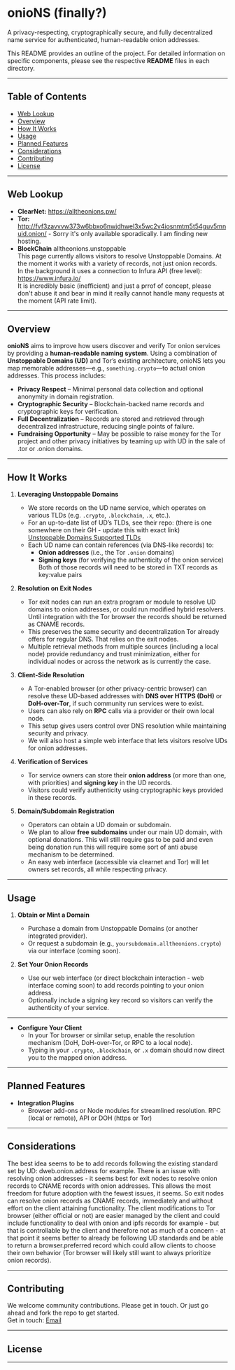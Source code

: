 # onioNS (finally?)
A privacy-respecting, cryptographically secure, and fully decentralized name service for authenticated, human-readable onion addresses.

This README provides an outline of the project. For detailed information on specific components, please see the respective **README** files in each directory.

---

## Table of Contents
- [Web Lookup](#web-lookup)
- [Overview](#overview)
- [How It Works](#how-it-works)
- [Usage](#usage)
- [Planned Features](#planned-features)
- [Considerations](#considerations)
- [Contributing](#contributing)
- [License](#license)

---

## Web Lookup 
- **ClearNet:** https://alltheonions.pw/  
- **Tor:** http://fvf3zavvvw373w6bbxo6nwjdhwel3x5wc2v4iosnmtm5t54guv5mnuid.onion/ - Sorry it's only available sporadically. I am finding new hosting.  
- **BlockChain** alltheonions.unstoppable  
This page currently allows visitors to resolve Unstoppable Domains. At the moment it works with a variety of records, not just onion records.  
In the background it uses a connection to Infura API (free level): https://www.infura.io/  
It is incredibly basic (inefficient) and just a prrof of concept, please don't abuse it and bear in mind it really cannot handle many requests at the moment (API rate limit).  

---

## Overview
**onioNS** aims to improve how users discover and verify Tor onion services by providing a **human-readable naming system**. Using a combination of **Unstoppable Domains (UD)** and Tor’s existing architecture, onioNS lets you map memorable addresses—e.g., `something.crypto`—to actual onion addresses. This process includes:

- **Privacy Respect** – Minimal personal data collection and optional anonymity in domain registration.  
- **Cryptographic Security** – Blockchain-backed name records and cryptographic keys for verification.  
- **Full Decentralization** – Records are stored and retrieved through decentralized infrastructure, reducing single points of failure.  
- **Fundraising Opportunity** – May be possible to raise money for the Tor project and other privacy initiatives by teaming up with UD in the sale of .tor or .onion domains.  

---

## How It Works

1. **Leveraging Unstoppable Domains**  
   - We store records on the UD name service, which operates on various TLDs (e.g. `.crypto`, `.blockchain`, `.x`, etc.).  
   - For an up-to-date list of UD’s TLDs, see their repo:  (there is one somewhere on their GH - update this with exact link)  
     [Unstoppable Domains Supported TLDs](https://github.com/unstoppabledomains)  
   - Each UD name can contain references (via DNS-like records) to:
     - **Onion addresses** (i.e., the Tor `.onion` domains)  
     - **Signing keys** (for verifying the authenticity of the onion service)
     Both of those records will need to be stored in TXT records as key:value pairs  

2. **Resolution on Exit Nodes**  
   - Tor exit nodes can run an extra program or module to resolve UD domains to onion addresses, or could run modified hybrid resolvers. Until integration with the Tor browser the records should be returned as CNAME records.  
   - This preserves the same security and decentralization Tor already offers for regular DNS. That relies on the exit nodes.  
   - Multiple retrieval methods from multiple sources (including a local node) provide redundancy and trust minimization, either for individual nodes or across the network as is currently the case.

3. **Client-Side Resolution**  
   - A Tor-enabled browser (or other privacy-centric browser) can resolve these UD-based addresses with **DNS over HTTPS (DoH)** or **DoH-over-Tor**, if such community run services were to exist.  
   - Users can also rely on **RPC** calls via a provider or their own local node.  
   - This setup gives users control over DNS resolution while maintaining security and privacy.
   - We will also host a simple web interface that lets visitors resolve UDs for onion addresses.  

4. **Verification of Services**  
   - Tor service owners can store their **onion address** (or more than one, with priorities) and **signing key** in the UD records.  
   - Visitors could verify authenticity using cryptographic keys provided in these records.  

5. **Domain/Subdomain Registration**  
   - Operators can obtain a UD domain or subdomain.  
   - We plan to allow **free subdomains** under our main UD domain, with optional donations. This will still require gas to be paid and even being donation run this will require some sort of anti abuse mechanism to be determined.  
   - An easy web interface (accessible via clearnet and Tor) will let owners set records, all while respecting privacy.  

---

## Usage

1. **Obtain or Mint a Domain**  
   - Purchase a domain from Unstoppable Domains (or another integrated provider).  
   - Or request a subdomain (e.g., `yoursubdomain.alltheonions.crypto`) via our interface (coming soon).  

2. **Set Your Onion Records**  
   - Use our web interface (or direct blockchain interaction - web interface coming soon) to add records pointing to your onion address.  
   - Optionally include a signing key record so visitors can verify the authenticity of your service.
  
---

- **Configure Your Client**  
   - In your Tor browser or similar setup, enable the resolution mechanism (DoH, DoH-over-Tor, or RPC to a local node).  
   - Typing in your `.crypto`, `.blockchain`, or `.x` domain should now direct you to the mapped onion address.  

---

## Planned Features

- **Integration Plugins**  
  - Browser add-ons or Node modules for streamlined resolution. RPC (local or remote), API or DOH (https or Tor)    

---

## Considerations

The best idea seems to be to add records following the existing standard set by UD: dweb.onion.address for example. There is an issue with resolving onion addresses - it seems best for exit nodes to resolve onion records to CNAME records with onion addresses. This allows the most freedom for future adoption with the fewest issues, it seems. So exit nodes can resolve onion records as CNAME records, immediately and without effort on the client attaining functionality. The client modifications to Tor browser (either official or not) are easier managed by the client and could include functionality to deal with onion and ipfs records for example - but that is controllable by the client and therefore not as much of a concern - at that point it seems better to already be following UD standards and be able to return a browser.preferred record which could allow clients to choose their own behavior (Tor browser will likely still want to always prioritize onion records).  


---

## Contributing

We welcome community contributions. Please get in touch. Or just go ahead and fork the repo to get started.  
Get in touch: [Email](mailto:puurpl.x@ud.me)  

---

## License  



---
